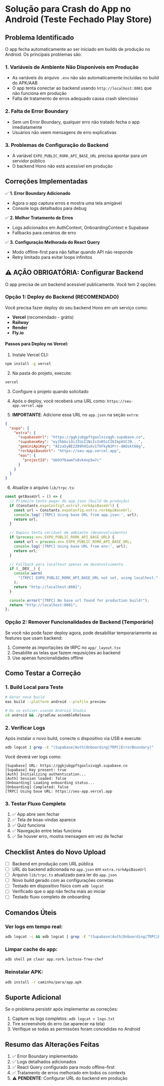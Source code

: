 # Solução para Crash do App no Android (Teste Fechado Play Store)

## Problema Identificado

O app fecha automaticamente ao ser iniciado em builds de produção no Android. Os principais problemas são:

### 1. **Variáveis de Ambiente Não Disponíveis em Produção**
- As variáveis do arquivo `.env` não são automaticamente incluídas no build do APK/AAB
- O app tenta conectar ao backend usando `http://localhost:8081` que não funciona em produção
- Falta de tratamento de erros adequado causa crash silencioso

### 2. **Falta de Error Boundary**
- Sem um Error Boundary, qualquer erro não tratado fecha o app imediatamente
- Usuários não veem mensagens de erro explicativas

### 3. **Problemas de Configuração do Backend**
- A variável `EXPO_PUBLIC_RORK_API_BASE_URL` precisa apontar para um servidor público
- O backend Hono não está acessível em produção

## Correções Implementadas

✅ **1. Error Boundary Adicionado**
- Agora o app captura erros e mostra uma tela amigável
- Console logs detalhados para debug

✅ **2. Melhor Tratamento de Erros**
- Logs adicionados em AuthContext, OnboardingContext e Supabase
- Fallbacks para cenários de erro

✅ **3. Configuração Melhorada do React Query**
- Modo offline-first para não falhar quando API não responde
- Retry limitado para evitar loops infinitos

## ⚠️ AÇÃO OBRIGATÓRIA: Configurar Backend

O app precisa de um backend acessível publicamente. Você tem 2 opções:

### **Opção 1: Deploy do Backend (RECOMENDADO)**

Você precisa fazer deploy do seu backend Hono em um serviço como:
- **Vercel** (recomendado - grátis)
- **Railway**
- **Render**
- **Fly.io**

#### Passos para Deploy no Vercel:

1. Instale Vercel CLI:
```bash
npm install -g vercel
```

2. Na pasta do projeto, execute:
```bash
vercel
```

3. Configure o projeto quando solicitado

4. Após o deploy, você receberá uma URL como: `https://seu-app.vercel.app`

5. **IMPORTANTE**: Adicione essa URL no `app.json` na seção `extra`:

```json
{
  "expo": {
    "extra": {
      "supabaseUrl": "https://ggkjubgpftgaxlxivqgh.supabase.co",
      "supabaseKey": "eyJhbGciOiJIUzI1NiIsInR5cCI6IkpXVCJ9...",
      "geminiApiKey": "AIzaSyBE2Z09hHIuXv1fXFkyN1Prr-dAOskt68g",
      "rorkApiBaseUrl": "https://seu-app.vercel.app",
      "eas": {
        "projectId": "mb93f6awmfx8vk4xp5w7c"
      }
    }
  }
}
```

6. Atualize o arquivo `lib/trpc.ts`:

```typescript
const getBaseUrl = () => {
  // Primeiro tenta pegar do app.json (build de produção)
  if (Constants.expoConfig?.extra?.rorkApiBaseUrl) {
    const url = Constants.expoConfig.extra.rorkApiBaseUrl;
    console.log('[TRPC] Using base URL from app.json:', url);
    return url;
  }

  // Depois tenta variável de ambiente (desenvolvimento)
  if (process.env.EXPO_PUBLIC_RORK_API_BASE_URL) {
    const url = process.env.EXPO_PUBLIC_RORK_API_BASE_URL;
    console.log('[TRPC] Using base URL from env:', url);
    return url;
  }

  // Fallback para localhost apenas em desenvolvimento
  if (__DEV__) {
    console.warn(
      "[TRPC] EXPO_PUBLIC_RORK_API_BASE_URL not set, using localhost."
    );
    return "http://localhost:8081";
  }

  console.error("[TRPC] No base url found for production build!");
  return "http://localhost:8081";
};
```

### **Opção 2: Remover Funcionalidades de Backend (Temporário)**

Se você não pode fazer deploy agora, pode desabilitar temporariamente as features que usam backend:

1. Comente as importações de tRPC no `app/_layout.tsx`
2. Desabilite as telas que fazem requisições ao backend
3. Use apenas funcionalidades offline

## Como Testar a Correção

### 1. **Build Local para Teste**

```bash
# Gerar novo build
eas build --platform android --profile preview

# Ou se estiver usando Android Studio
cd android && ./gradlew assembleRelease
```

### 2. **Verificar Logs**

Após instalar o novo build, conecte o dispositivo via USB e execute:

```bash
adb logcat | grep -E "(Supabase|Auth|Onboarding|TRPC|ErrorBoundary)"
```

Você deverá ver logs como:
```
[Supabase] URL: https://ggkjubgpftgaxlxivqgh.supabase.co
[Supabase] Key present: true
[Auth] Initializing authentication...
[Auth] Session loaded: false
[Onboarding] Loading onboarding status...
[Onboarding] Completed: false
[TRPC] Using base URL: https://seu-app.vercel.app
```

### 3. **Testar Fluxo Completo**

1. ✅ App abre sem fechar
2. ✅ Tela de boas-vindas aparece
3. ✅ Quiz funciona
4. ✅ Navegação entre telas funciona
5. ✅ Se houver erro, mostra mensagem em vez de fechar

## Checklist Antes do Novo Upload

- [ ] Backend em produção com URL pública
- [ ] URL do backend adicionada no `app.json` em `extra.rorkApiBaseUrl`
- [ ] Arquivo `lib/trpc.ts` atualizado para ler do `app.json`
- [ ] Novo build gerado com as configurações corretas
- [ ] Testado em dispositivo físico com `adb logcat`
- [ ] Verificado que o app não fecha mais ao iniciar
- [ ] Testado fluxo completo de onboarding

## Comandos Úteis

### Ver logs em tempo real:
```bash
adb logcat -c && adb logcat | grep -E "(Supabase|Auth|Onboarding|TRPC|ErrorBoundary)"
```

### Limpar cache do app:
```bash
adb shell pm clear app.rork.lactose-free-chef
```

### Reinstalar APK:
```bash
adb install -r caminho/para/app.apk
```

## Suporte Adicional

Se o problema persistir após implementar as correções:

1. Capture os logs completos: `adb logcat > logs.txt`
2. Tire screenshots do erro (se aparecer na tela)
3. Verifique se todas as permissões foram concedidas no Android

## Resumo das Alterações Feitas

1. ✅ Error Boundary implementado
2. ✅ Logs detalhados adicionados
3. ✅ React Query configurado para modo offline-first
4. ✅ Tratamento de erros melhorado em todos os contexts
5. ⚠️ **PENDENTE**: Configurar URL do backend em produção
